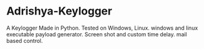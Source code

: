 # Adrishya-Keylogger
A Keylogger Made in Python. 
Tested on Windows, Linux. 
windows and linux executable payload generator. 
Screen shot and custom time delay. mail based control.
